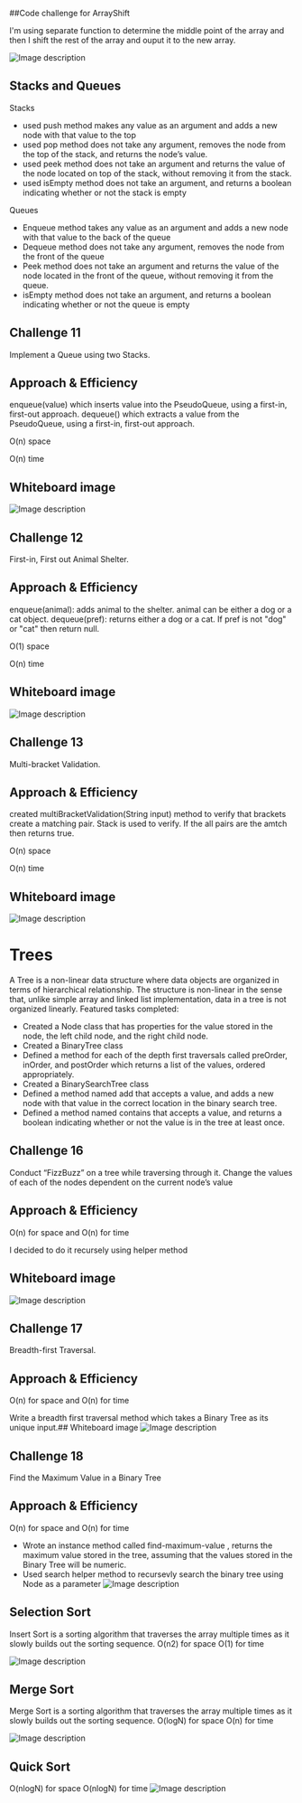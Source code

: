 ##Code challenge for ArrayShift

I'm using separate function to determine the middle point of the array and then I shift the rest of the array and ouput it to the new array.

![Image description](/code401challenges/assets/arrayShift.jpg)


## Stacks and Queues

Stacks
- used push method makes any value as an argument and adds a new node with that value to the top
- used pop method does not take any argument, removes the node from the top of the stack, and returns the node’s value.
- used peek method does not take an argument and returns the value of the node located on top of the stack, without removing it from the stack.
- used isEmpty method does not take an argument, and returns a boolean indicating whether or not the stack is empty

Queues

- Enqueue method takes any value as an argument and adds a new node with that value to the back of the queue
- Dequeue method does not take any argument, removes the node from the front of the queue
- Peek method does not take an argument and returns the value of the node located in the front of the queue, without removing it from the queue.
- isEmpty method does not take an argument, and returns a boolean indicating whether or not the queue is empty

## Challenge 11
Implement a Queue using two Stacks.


## Approach & Efficiency
enqueue(value) which inserts value into the PseudoQueue, using a first-in, first-out approach.
dequeue() which extracts a value from the PseudoQueue, using a first-in, first-out approach.

O(n) space

O(n) time
## Whiteboard image
![Image description](/code401challenges/assets/queue-with-stacks.jpg)


## Challenge 12
First-in, First out Animal Shelter.


## Approach & Efficiency
enqueue(animal): adds animal to the shelter. animal can be either a dog or a cat object.
dequeue(pref): returns either a dog or a cat. If pref is not "dog" or "cat" then return null.

O(1) space

O(n) time
## Whiteboard image
![Image description](/code401challenges/assets/AnimalShelter.jpg)


## Challenge 13
Multi-bracket Validation.


## Approach & Efficiency
created multiBracketValidation(String input)  method to verify that brackets create a matching pair. Stack is used to verify. If the all pairs are the amtch then returns true.

O(n) space

O(n) time
## Whiteboard image
![Image description](/code401challenges/assets/multi-bracket-validation.jpg)


# Trees
A Tree is a non-linear data structure where data objects are organized in terms of hierarchical relationship. The structure is non-linear in the sense that, unlike simple array and linked list implementation, data in a tree is not organized linearly. 
Featured tasks completed:
- Created a Node class that has properties for the value stored in the node, the left child node, and the right child node.
- Created a BinaryTree class
- Defined a method for each of the depth first traversals called preOrder, inOrder, and postOrder which returns a list
of the values, ordered appropriately.
- Created a BinarySearchTree class
- Defined a method named add that accepts a value, and adds a new node with that value in the correct location in the binary search tree.
- Defined a method named contains that accepts a value, and returns a boolean indicating whether or not the value is in the tree at least once.

## Challenge 16
Conduct “FizzBuzz” on a tree while traversing through it. Change the values of each of the nodes dependent on the current node’s value


## Approach & Efficiency
O(n) for space and O(n) for time

I decided to do it recursely using helper method
## Whiteboard image
![Image description](/code401challenges/assets/fizzbuzz.jpg)



## Challenge 17
Breadth-first Traversal.


## Approach & Efficiency
O(n) for space and O(n) for time

Write a breadth first traversal method which takes a Binary Tree as its unique input.## Whiteboard image
![Image description](/code401challenges/assets/breadth-first.jpg)

## Challenge 18
Find the Maximum Value in a Binary Tree


## Approach & Efficiency
O(n) for space and O(n) for time

- Wrote an instance method called find-maximum-value , returns the maximum value stored in the tree, assuming that the values stored in the Binary Tree will be numeric.
- Used search helper method to recursevly search the binary tree using Node as a parameter 
![Image description](/code401challenges/assets/find-maximum-value.jpg)

## Selection Sort

Insert Sort is a sorting algorithm that traverses the array multiple times as it slowly builds out the sorting sequence.
  O(n2) for space
  O(1) for time
 
 
 ![Image description](/code401challenges/assets/1sort.jpg)

## Merge Sort

Merge Sort is a sorting algorithm that traverses the array multiple times as it slowly builds out the sorting sequence.
  O(logN) for space
  O(n) for time
 
 ![Image description](/code401challenges/assets/merge.jpg)
 
## Quick Sort

O(nlogN) for space
O(nlogN) for time
 ![Image description](/code401challenges/assets/quick.jpg)